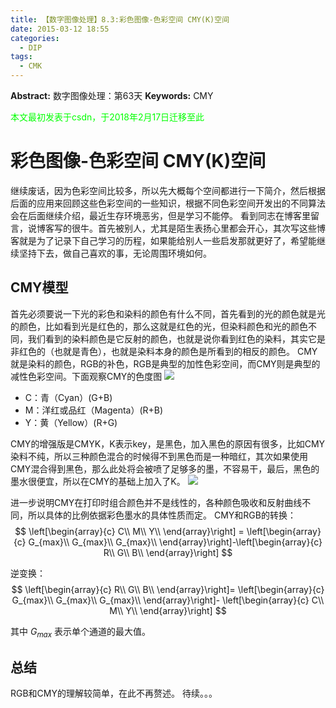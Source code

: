 ```yaml
---
title: 【数字图像处理】8.3:彩色图像-色彩空间 CMY(K)空间
date: 2015-03-12 18:55
categories:
  - DIP
tags:
  - CMK
---
```

**Abstract:** 数字图像处理：第63天
**Keywords:** CMY
<!--more-->
<font color="00FF00">本文最初发表于csdn，于2018年2月17日迁移至此</font>
# 彩色图像-色彩空间 CMY(K)空间
继续废话，因为色彩空间比较多，所以先大概每个空间都进行一下简介，然后根据后面的应用来回顾这些色彩空间的一些知识，根据不同色彩空间开发出的不同算法会在后面继续介绍，最近生存环境恶劣，但是学习不能停。
看到同志在博客里留言，说博客写的很牛。首先被别人，尤其是陌生表扬心里都会开心，其次写这些博客就是为了记录下自己学习的历程，如果能给别人一些启发那就更好了，希望能继续坚持下去，做自己喜欢的事，无论周围环境如何。
## CMY模型
首先必须要说一下光的彩色和染料的颜色有什么不同，首先看到的光的颜色就是光的颜色，比如看到光是红色的，那么这就是红色的光，但染料颜色和光的颜色不同，我们看到的染料颜色是它反射的颜色，也就是说你看到红色的染料，其实它是非红色的（也就是青色），也就是染料本身的颜色是所看到的相反的颜色。
CMY就是染料的颜色，RGB的补色，RGB是典型的加性色彩空间，而CMY则是典型的减性色彩空间。下面观察CMY的色度图
![](./20150312184220426.png)

- C：青（Cyan）(G+B)
- M：洋红或品红（Magenta）(R+B)
- Y：黄（Yellow）(R+G)

CMY的增强版是CMYK，K表示key，是黑色，加入黑色的原因有很多，比如CMY染料不纯，所以三种颜色混合的时候得不到黑色而是一种暗红，其次如果使用CMY混合得到黑色，那么此处将会被喷了足够多的墨，不容易干，最后，黑色的墨水很便宜，所以在CMY的基础上加入了K。
![](./20150312185021061.png)

进一步说明CMY在打印时组合颜色并不是线性的，各种颜色吸收和反射曲线不同，所以具体的比例依据彩色墨水的具体性质而定。
CMY和RGB的转换：
$$
\left[\begin{array}{c}
C\\
M\\
Y\\
\end{array}\right] =
\left[\begin{array}{c}
G_{max}\\
G_{max}\\
G_{max}\\
\end{array}\right]-\left[\begin{array}{c}
R\\
G\\
B\\
\end{array}\right]
$$

逆变换：
$$
\left[\begin{array}{c}
R\\
G\\
B\\
\end{array}\right]=
\left[\begin{array}{c}
G_{max}\\
G_{max}\\
G_{max}\\
\end{array}\right]-
\left[\begin{array}{c}
C\\
M\\
Y\\
\end{array}\right]
$$

其中 $G_{max}$ 表示单个通道的最大值。
## 总结
RGB和CMY的理解较简单，在此不再赘述。
待续。。。





